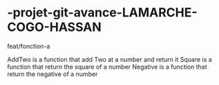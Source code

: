 # -projet-git-avance-LAMARCHE-COGO-HASSAN

feat/fonction-a

AddTwo is a function that add Two at a number and return it 
Square is a function that return the square of a number 
Negative is a function that return the negative of a number

